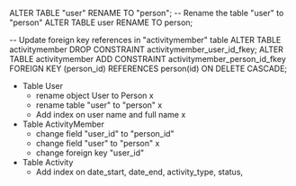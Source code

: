 ALTER TABLE "user" RENAME TO "person";
-- Rename the table "user" to "person"
ALTER TABLE user RENAME TO person;

-- Update foreign key references in "activitymember" table
ALTER TABLE activitymember DROP CONSTRAINT activitymember_user_id_fkey;
ALTER TABLE activitymember ADD CONSTRAINT activitymember_person_id_fkey FOREIGN KEY (person_id) REFERENCES person(id) ON DELETE CASCADE;


 * Table User
   * rename object User to Person x
   * rename table "user" to "person"  x
   * Add index on user name and full name x
 * Table ActivityMember
   * change field "user_id" to "person_id"
   * change field "user" to "person" x
   * change foreign key "user_id"
 * Table Activity
   * Add index on date_start, date_end, activity_type, status,